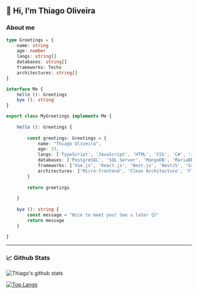 ## 👋 Hi, I’m Thiago Oliveira

### About me

```ts
type Greetings = {
    name: string
    age: number
    langs: string[]
    databases: string[]
    frameworks: Techs
    architectures: string[]
}

interface Me {
    hello (): Greetings
    bye (): string
}

export class MyGreetings implements Me {
    
    hello (): Greetings {
        
        const greetings: Greetings = {
            name: "Thiago Oliveira",
            age: 23,
            langs: ['TypeScript', 'JavaScript', 'HTML', 'CSS', 'C#', 'Java'],
            databases: ['PostgreSQL', 'SQL Server', 'MongoDB', 'MariaDB'],
            frameworks: ['Vue.js', 'React.js', 'Next.js', 'NestJS', 'Grails', '.NET Core'],
            architectures: ['Micro-frontend', 'Clean Architecture', 'Flux Arch', 'Modular'],
        }
        
        return greetings
        
    }
    
    bye (): string {
        const message = "Nice to meet you! See u later 😉"
        return message
    }
    
}
```
---

### 📈 Github Stats

![Thiago's github stats](https://github-readme-stats.vercel.app/api?username=thdq&theme=ayu-mirage)

[![Top Langs](https://github-readme-stats.vercel.app/api/top-langs/?username=thdq&theme=ayu-mirage&layout=compact)](https://github.com/anuraghazra/github-readme-stats)


